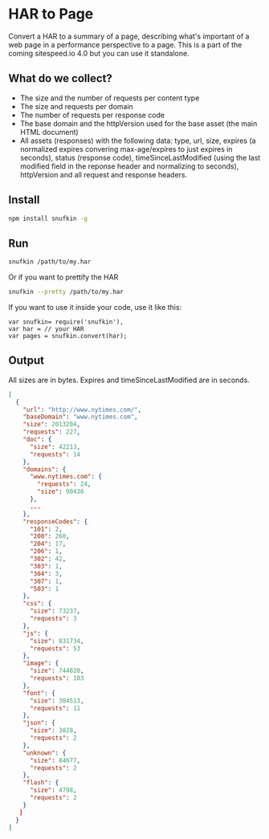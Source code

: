# HAR to Page
Convert a HAR to a summary of a page, describing what's important of a web page in a performance perspective to a page. This is a part of the coming sitespeed.io 4.0 but you can use it standalone.

## What do we collect?
 * The size and the number of requests per content type
 * The size and requests per domain
 * The number of requests per response code
 * The base domain and the httpVersion used for the base asset (the main HTML document)
 * All assets (responses) with the following data: type, url, size, expires (a normalized expires convering max-age/expires to just expires in seconds), status (response code), timeSinceLastModified (using the last modified field in the reponse header and normalizing to seconds), httpVersion and all request and response headers.

## Install
```bash
npm install snufkin -g
```

## Run
```bash
snufkin /path/to/my.har
```

Or if you want to prettify the HAR
```bash
snufkin --pretty /path/to/my.har
```

If you want to use it inside your code, use it like this:
```node
var snufkin= require('snufkin'),
var har = // your HAR
var pages = snufkin.convert(har);
```
## Output
All sizes are in bytes. Expires and timeSinceLastModified are in seconds.

```json
[
  {
    "url": "http://www.nytimes.com/",
    "baseDomain": "www.nytimes.com",
    "size": 2013204,
    "requests": 227,
    "doc": {
      "size": 42213,
      "requests": 14
    },
    "domains": {
      "www.nytimes.com": {
        "requests": 24,
        "size": 90436
      },
      ...
    },
    "responseCodes": {
      "101": 2,
      "200": 260,
      "204": 17,
      "206": 1,
      "302": 42,
      "303": 1,
      "304": 3,
      "307": 1,
      "503": 1
    },  
    "css": {
      "size": 73237,
      "requests": 3
    },
    "js": {
      "size": 831734,
      "requests": 53
    },
    "image": {
      "size": 744820,
      "requests": 103
    },
    "font": {
      "size": 304513,
      "requests": 11
    },
    "json": {
      "size": 3828,
      "requests": 2
    },
    "unknown": {
      "size": 84677,
      "requests": 2
    },
    "flash": {
      "size": 4798,
      "requests": 2
    }
   ]
  }
]

```

